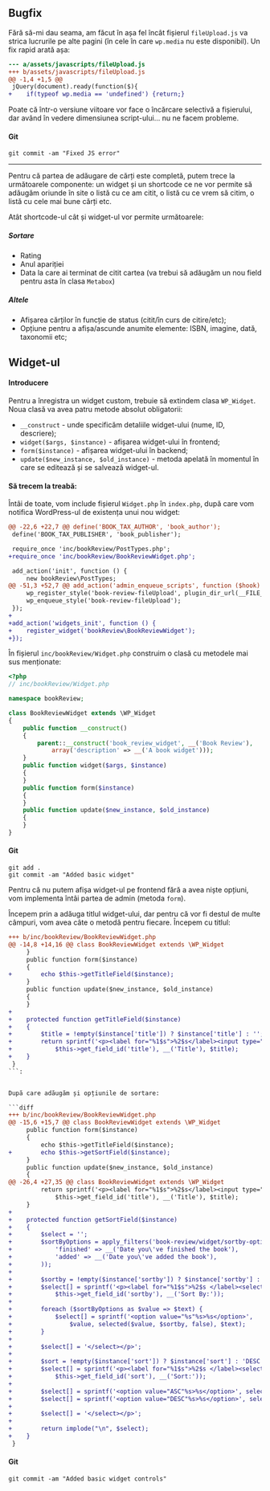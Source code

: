 ## Bugfix
Fără să-mi dau seama, am făcut în așa fel încât fișierul `fileUpload.js` va strica lucrurile pe alte pagini (în cele în care `wp.media` nu este disponibil). Un fix rapid arată așa:
```diff
--- a/assets/javascripts/fileUpload.js
+++ b/assets/javascripts/fileUpload.js
@@ -1,4 +1,5 @@
 jQuery(document).ready(function($){
+    if(typeof wp.media == 'undefined') {return;}
```

Poate că într-o versiune viitoare vor face o încărcare selectivă a fișierului, dar având în vedere dimensiunea script-ului... nu ne facem probleme.

#### Git
```
git commit -am "Fixed JS error"
```

-------------

Pentru că partea de adăugare de cărți este completă, putem trece la următoarele componente: un widget și un shortcode ce ne vor permite să adăugăm oriunde în site  o listă cu ce am citit,  o listă cu ce vrem să citim, o listă cu cele mai bune cărți etc.

Atât shortcode-ul cât și widget-ul vor permite următoarele:

##### Sortare
- Rating
- Anul apariției
- Data la care ai terminat de citit cartea (va trebui să adăugăm un nou field pentru asta în clasa `Metabox`)

##### Altele
- Afișarea cărților în funcție de status (citit/în curs de citire/etc);
- Opțiune pentru a afișa/ascunde anumite elemente: ISBN, imagine, dată, taxonomii etc;

## Widget-ul


#### Introducere
Pentru a înregistra un widget custom, trebuie să extindem clasa `WP_Widget`. Noua clasă va avea patru metode absolut obligatorii:

- `__construct` - unde specificăm detaliile widget-ului (nume, ID, descriere);
- `widget($args, $instance)` - afișarea widget-ului în frontend;
- `form($instance)` - afișarea widget-ului în backend;
- `update($new_instance, $old_instance)` - metoda apelată în momentul în care se editează și se salvează widget-ul.

#### Să trecem la treabă:

Întâi de toate, vom include fișierul `Widget.php` în `index.php`, după care vom notifica WordPress-ul de existența unui nou widget:

```diff
@@ -22,6 +22,7 @@ define('BOOK_TAX_AUTHOR', 'book_author');
 define('BOOK_TAX_PUBLISHER', 'book_publisher');

 require_once 'inc/bookReview/PostTypes.php';
+require_once 'inc/bookReview/BookReviewWidget.php';

 add_action('init', function () {
     new bookReview\PostTypes;
@@ -51,3 +52,7 @@ add_action('admin_enqueue_scripts', function ($hook) {
     wp_register_style('book-review-fileUpload', plugin_dir_url(__FILE__) . 'assets/stylesheets/fileUpload.css', array(), BOOK_VERSION);
     wp_enqueue_style('book-review-fileUpload');
 });
+
+add_action('widgets_init', function () {
+    register_widget('bookReview\BookReviewWidget');
+});
```

În fișierul `inc/bookReview/Widget.php` construim o clasă cu metodele mai sus menționate:

```php
<?php
// inc/bookReview/Widget.php

namespace bookReview;

class BookReviewWidget extends \WP_Widget
{
    public function __construct()
    {
        parent::__construct('book_review_widget', __('Book Review'),
            array('description' => __('A book widget')));
    }
    public function widget($args, $instance)
    {
    }
    public function form($instance)
    {
    }
    public function update($new_instance, $old_instance)
    {
    }
}
```


#### Git
```
git add .
git commit -am "Added basic widget"
```

Pentru că nu putem afișa widget-ul pe frontend fără a avea niște opțiuni, vom implementa întâi partea de admin (metoda `form`).

Începem prin a adăuga titlul widget-ului, dar pentru că vor fi destul de multe câmpuri, vom avea câte o metodă pentru fiecare. Începem cu titlul:

```diff
+++ b/inc/bookReview/BookReviewWidget.php
@@ -14,8 +14,16 @@ class BookReviewWidget extends \WP_Widget
     }
     public function form($instance)
     {
+        echo $this->getTitleField($instance);
     }
     public function update($new_instance, $old_instance)
     {
     }
+
+    protected function getTitleField($instance)
+    {
+        $title = !empty($instance['title']) ? $instance['title'] : '';
+        return sprintf('<p><label for="%1$s">%2$s</label><input type="text" name="%1$s" value="%3$s" class="widefat"></p>',
+            $this->get_field_id('title'), __('Title'), $title);
+    }
 }
```:


După care adăugăm și opțiunile de sortare:

```diff
+++ b/inc/bookReview/BookReviewWidget.php
@@ -15,6 +15,7 @@ class BookReviewWidget extends \WP_Widget
     public function form($instance)
     {
         echo $this->getTitleField($instance);
+        echo $this->getSortField($instance);
     }
     public function update($new_instance, $old_instance)
     {
@@ -26,4 +27,35 @@ class BookReviewWidget extends \WP_Widget
         return sprintf('<p><label for="%1$s">%2$s</label><input type="text" name="%1$s" value="%3$s" class="widefat"></p>',
             $this->get_field_id('title'), __('Title'), $title);
     }
+
+    protected function getSortField($instance)
+    {
+        $select = '';
+        $sortByOptions = apply_filters('book-review/widget/sortby-options', array(
+            'finished' => __('Date you\'ve finished the book'),
+            'added' => __('Date you\'ve added the book'),
+        ));
+
+        $sortby = !empty($instance['sortby']) ? $instance['sortby'] : 'finished';
+        $select[] = sprintf('<p><label for="%1$s">%2$s </label><select class="widefat" name="%1$s">',
+            $this->get_field_id('sortby'), __('Sort By:'));
+
+        foreach ($sortByOptions as $value => $text) {
+            $select[] = sprintf('<option value="%s"%s>%s</option>',
+                $value, selected($value, $sortby, false), $text);
+        }
+
+        $select[] = '</select></p>';
+
+        $sort = !empty($instance['sort']) ? $instance['sort'] : 'DESC';
+        $select[] = sprintf('<p><label for="%1$s">%2$s </label><select class="widefat" name="%1$s">',
+            $this->get_field_id('sort'), __('Sort:'));
+
+        $select[] = sprintf('<option value="ASC"%s>%s</option>', selected('ASC', $sort, false), __('ASC'));
+        $select[] = sprintf('<option value="DESC"%s>%s</option>', selected('DESC', $sort, false), __('DESC'));
+
+        $select[] = '</select></p>';
+
+        return implode("\n", $select);
+    }
 }
```


#### Git
```
git commit -am "Added basic widget controls"
```
